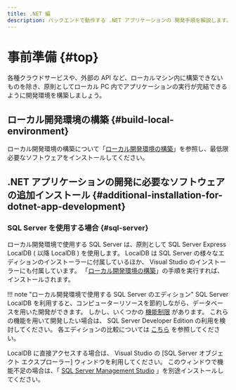 ```yaml
---
title: .NET 編
description: バックエンドで動作する .NET アプリケーションの 開発手順を解説します。
---
```


# 事前準備 {#top}

各種クラウドサービスや、外部の API など、ローカルマシン内に構築できないものを除き、原則としてローカル PC 内でアプリケーションの実行が完結できるように開発環境を構築しましょう。

## ローカル開発環境の構築 {#build-local-environment}

ローカル開発環境の構築について「[ローカル開発環境の構築](../../how-to-develop/local-environment/index.md)」を参照し、最低限必要なソフトウェアをインストールしてください。

## .NET アプリケーションの開発に必要なソフトウェアの追加インストール {#additional-installation-for-dotnet-app-development}

### SQL Server を使用する場合 {#sql-server}

ローカル開発環境で使用する SQL Server は、原則として SQL Server Express LocalDB ( 以降 LocalDB ) を使用します。
LocalDB は SQL Server の様々なエディションのインストーラーに付属しているほか、 Visual Studio のインストーラーにも付属しています。
「[ローカル開発環境の構築](../../how-to-develop/local-environment/index.md)」の手順を実行すれば、インストールされます。

!!! note "ローカル開発環境で使用する SQL Server のエディション"
    SQL Server LocalDB を利用すると、コンピューターリソースを節約しながら、データベースを用いた開発ができます。
    しかし、いくつかの [機能制限](https://learn.microsoft.com/ja-jp/sql/database-engine/configure-windows/sql-server-express-localdb#restrictions) があります。
    これらの機能を用いて開発したい場合は、 SQL Server Developer Edition の利用を検討してください。
    各エディションの比較については [こちら](https://learn.microsoft.com/ja-jp/sql/sql-server/editions-and-components-of-sql-server-2019) を参照してください。

LocalDB に直接アクセスする場合は、 Visual Studio の [SQL Server オブジェクト エクスプローラー] ウィンドウを利用してください。
このウィンドウで機能不足の場合は、「 [SQL Server Management Studio](https://learn.microsoft.com/ja-jp/sql/ssms/download-sql-server-management-studio-ssms) 」を別途インストールしてください。
